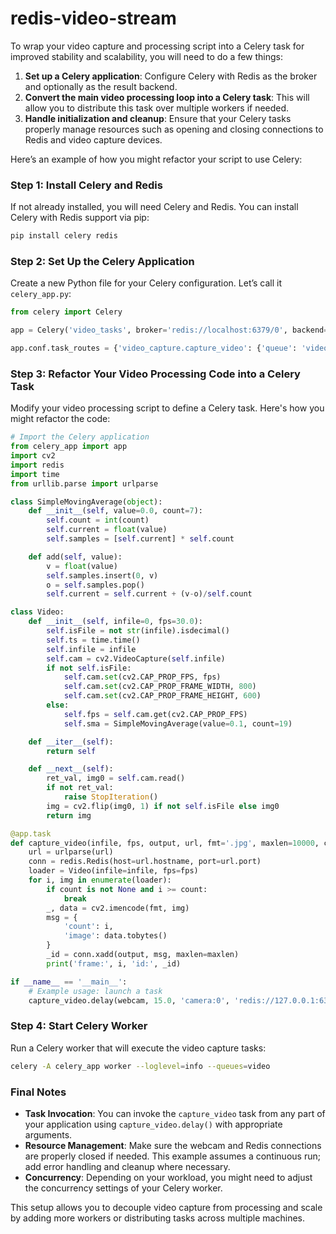 # redis-video-stream
To wrap your video capture and processing script into a Celery task for improved stability and scalability, you will need to do a few things:

1. **Set up a Celery application**: Configure Celery with Redis as the broker and optionally as the result backend.
2. **Convert the main video processing loop into a Celery task**: This will allow you to distribute this task over multiple workers if needed.
3. **Handle initialization and cleanup**: Ensure that your Celery tasks properly manage resources such as opening and closing connections to Redis and video capture devices.

Here’s an example of how you might refactor your script to use Celery:

### Step 1: Install Celery and Redis
If not already installed, you will need Celery and Redis. You can install Celery with Redis support via pip:

```bash
pip install celery redis
```

### Step 2: Set Up the Celery Application
Create a new Python file for your Celery configuration. Let’s call it `celery_app.py`:

```python
from celery import Celery

app = Celery('video_tasks', broker='redis://localhost:6379/0', backend='redis://localhost:6379/0')

app.conf.task_routes = {'video_capture.capture_video': {'queue': 'video'}}
```

### Step 3: Refactor Your Video Processing Code into a Celery Task
Modify your video processing script to define a Celery task. Here's how you might refactor the code:

```python
# Import the Celery application
from celery_app import app
import cv2
import redis
import time
from urllib.parse import urlparse

class SimpleMovingAverage(object):
    def __init__(self, value=0.0, count=7):
        self.count = int(count)
        self.current = float(value)
        self.samples = [self.current] * self.count

    def add(self, value):
        v = float(value)
        self.samples.insert(0, v)
        o = self.samples.pop()
        self.current = self.current + (v-o)/self.count

class Video:
    def __init__(self, infile=0, fps=30.0):
        self.isFile = not str(infile).isdecimal()
        self.ts = time.time()
        self.infile = infile
        self.cam = cv2.VideoCapture(self.infile)
        if not self.isFile:
            self.cam.set(cv2.CAP_PROP_FPS, fps)
            self.cam.set(cv2.CAP_PROP_FRAME_WIDTH, 800)
            self.cam.set(cv2.CAP_PROP_FRAME_HEIGHT, 600)
        else:
            self.fps = self.cam.get(cv2.CAP_PROP_FPS)
            self.sma = SimpleMovingAverage(value=0.1, count=19)

    def __iter__(self):
        return self

    def __next__(self):
        ret_val, img0 = self.cam.read()
        if not ret_val:
            raise StopIteration()
        img = cv2.flip(img0, 1) if not self.isFile else img0
        return img

@app.task
def capture_video(infile, fps, output, url, fmt='.jpg', maxlen=10000, count=None):
    url = urlparse(url)
    conn = redis.Redis(host=url.hostname, port=url.port)
    loader = Video(infile=infile, fps=fps)
    for i, img in enumerate(loader):
        if count is not None and i >= count:
            break
        _, data = cv2.imencode(fmt, img)
        msg = {
            'count': i,
            'image': data.tobytes()
        }
        _id = conn.xadd(output, msg, maxlen=maxlen)
        print('frame:', i, 'id:', _id)

if __name__ == '__main__':
    # Example usage: launch a task
    capture_video.delay(webcam, 15.0, 'camera:0', 'redis://127.0.0.1:6379')
```

### Step 4: Start Celery Worker
Run a Celery worker that will execute the video capture tasks:

```bash
celery -A celery_app worker --loglevel=info --queues=video
```

### Final Notes
- **Task Invocation**: You can invoke the `capture_video` task from any part of your application using `capture_video.delay()` with appropriate arguments.
- **Resource Management**: Make sure the webcam and Redis connections are properly closed if needed. This example assumes a continuous run; add error handling and cleanup where necessary.
- **Concurrency**: Depending on your workload, you might need to adjust the concurrency settings of your Celery worker.

This setup allows you to decouple video capture from processing and scale by adding more workers or distributing tasks across multiple machines.
